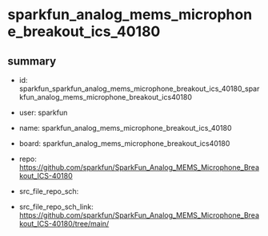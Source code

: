 # sparkfun_analog_mems_microphone_breakout_ics_40180
 
## summary 
* id: sparkfun_sparkfun_analog_mems_microphone_breakout_ics_40180_sparkfun_analog_mems_microphone_breakout_ics40180
* user: sparkfun
* name: sparkfun_analog_mems_microphone_breakout_ics_40180
* board: sparkfun_analog_mems_microphone_breakout_ics40180
* repo: https://github.com/sparkfun/SparkFun_Analog_MEMS_Microphone_Breakout_ICS-40180



* src_file_repo_sch: 
* src_file_repo_sch_link: https://github.com/sparkfun/SparkFun_Analog_MEMS_Microphone_Breakout_ICS-40180/tree/main/






